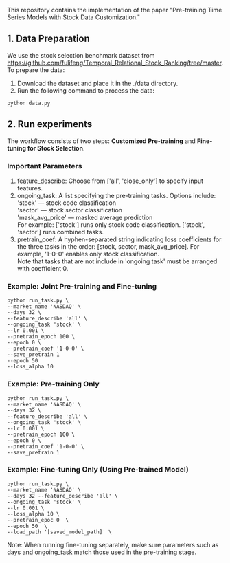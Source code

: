 This repository contains the implementation of the paper "Pre-training Time Series Models with Stock Data Customization."

## 1. Data Preparation
We use the stock selection benchmark dataset from https://github.com/fulifeng/Temporal_Relational_Stock_Ranking/tree/master.
To prepare the data: 
1. Download the dataset and place it in the ./data directory. 
2. Run the following command to process the data:

```
python data.py
```


## 2. Run experiments

The workflow consists of two steps: **Customized Pre-training** and **Fine-tuning for Stock Selection**.

### **Important Parameters**

1. feature_describe: Choose from ['all', 'close_only'] to specify input features.
2. ongoing_task: A list specifying the pre-training tasks. Options include: \
'stock' — stock code classification \
'sector' — stock sector classification \
'mask_avg_price' — masked average prediction \
For example: ['stock'] runs only stock code classification. ['stock', 'sector'] runs combined tasks.
3. pretrain_coef: A hyphen-separated string indicating loss coefficients for the three tasks in the order: [stock, sector, mask_avg_price]. For example, '1-0-0' enables only stock classification. \
Note that tasks that are not include in 'ongoing task' must be arranged with coefficient 0.

### Example: Joint Pre-training and Fine-tuning

```
python run_task.py \
--market_name 'NASDAQ' \
--days 32 \
--feature_describe 'all' \
--ongoing_task 'stock' \
--lr 0.001 \
--pretrain_epoch 100 \
--epoch 0 \
--pretrain_coef '1-0-0' \
--save_pretrain 1
--epoch 50
--loss_alpha 10 
```

### Example: Pre-training Only
```
python run_task.py \
--market_name 'NASDAQ' \
--days 32 \
--feature_describe 'all' \
--ongoing_task 'stock' \
--lr 0.001 \
--pretrain_epoch 100 \
--epoch 0 \
--pretrain_coef '1-0-0' \
--save_pretrain 1
```

### Example: Fine-tuning Only (Using Pre-trained Model)
```
python run_task.py \
--market_name 'NASDAQ' \
--days 32 --feature_describe 'all' \
--ongoing_task 'stock' \
--lr 0.001 \
--loss_alpha 10 \
--pretrain_epoc 0  \
--epoch 50  \
--load_path '[saved_model_path]' \
```

Note: When running fine-tuning separately, make sure parameters such as days and ongoing_task match those used in the pre-training stage.

